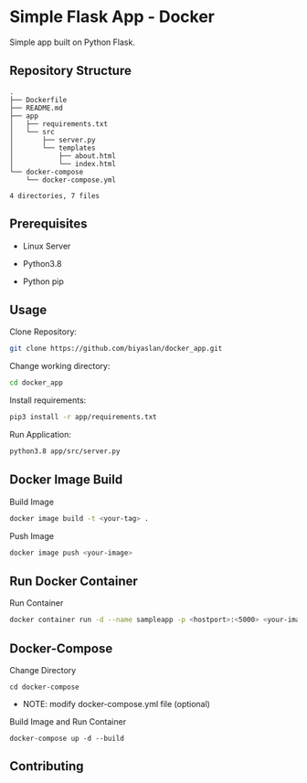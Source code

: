 # Simple Flask App - Docker 

Simple app built on Python Flask.

## Repository Structure 
```
.
├── Dockerfile
├── README.md
├── app
│   ├── requirements.txt
│   └── src
│       ├── server.py
│       └── templates
│           ├── about.html
│           └── index.html
└── docker-compose
    └── docker-compose.yml

4 directories, 7 files
```
## Prerequisites 

* Linux Server

* Python3.8

* Python pip


## Usage

Clone Repository: 

```bash
git clone https://github.com/biyaslan/docker_app.git
```

Change working directory:
```bash
cd docker_app
```

Install requirements:
```bash
pip3 install -r app/requirements.txt
```

Run Application:

```bash
python3.8 app/src/server.py 
```

## Docker Image Build 

Build Image 
```bash
docker image build -t <your-tag> .
```

Push Image
```bash
docker image push <your-image>
```

## Run Docker Container 

Run Container 
```bash
docker container run -d --name sampleapp -p <hostport>:<5000> <your-image>
```

## Docker-Compose

Change Directory
```
cd docker-compose
```

* NOTE: modify docker-compose.yml file (optional)

Build Image and Run Container 
```
docker-compose up -d --build
```

## Contributing
